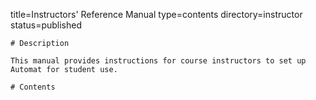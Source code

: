 title=Instructors' Reference Manual
type=contents
directory=instructor
status=published
~~~~~~
# Description

This manual provides instructions for course instructors to set up Automat for student use.

# Contents

